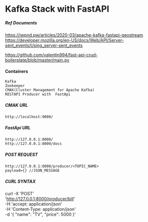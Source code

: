 # Kafka Stack with FastAPI

##### Ref Documents
https://iwpnd.pw/articles/2020-03/apache-kafka-fastapi-geostream 
https://developer.mozilla.org/en-US/docs/Web/API/Server-sent_events/Using_server-sent_events

https://github.com/valentin994/fast-api-crud-boilerplate/blob/master/main.py

#### Containers
	Kafka
	Zookeeper
	CMAK(Cluster Management for Apache Kafka)
	RESTAPI Producer with  FastApi

##### CMAK URL
    http://localhost:9000/

##### FastApi URL
    http://127.0.0.1:8000/
    http://127.0.0.1:8000/docs

##### POST REQUEST
    http://127.0.0.1:8000/producer/<TOPIC_NAME>
    payload={} //JSON_MESSAGE

##### CURL SYNTAX
curl -X 'POST' \
  'http://127.0.0.1:8000/producer/bill' \
  -H 'accept: application/json' \
  -H 'Content-Type: application/json' \
  -d '{
  "name": "TV",
  "price": 5000
}'








